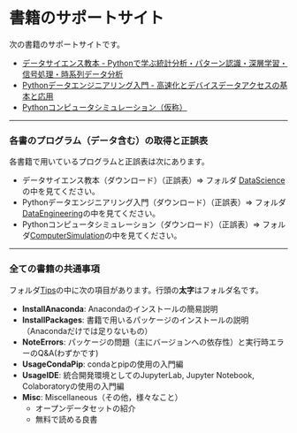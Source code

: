 # 書籍のサポートサイト
次の書籍のサポートサイトです。

- [データサイエンス教本 - Pythonで学ぶ統計分析・パターン認識・深層学習・信号処理・時系列データ分析](https://www.ohmsha.co.jp/book/9784274222900/)
- [Pythonデータエンジニアリング入門 - 高速化とデバイスデータアクセスの基本と応用](https://www.ohmsha.co.jp/book/9784274225345/)
- [Pythonコンピュータシミュレーション（仮称）](https://www.ohmsha.co.jp/)
---
### 各書のプログラム（データ含む）の取得と正誤表

各書籍で用いているプログラムと正誤表は次にあります。
- データサイエンス教本（ダウンロード）（正誤表）=> フォルダ [DataScience](./DataScience)の中を見てください。
- Pythonデータエンジニアリング入門（ダウンロード）（正誤表）=> フォルダ[DataEngineering](./DataEngineering)の中を見てください。
- Pythonコンピュータシミュレーション（ダウンロード）（正誤表）=> フォルダ[ComputerSimulation](./ComputerSimulation)の中を見てください。

---
### 全ての書籍の共通事項
フォルダ[Tips](./Tips)の中に次の項目があります。行頭の**太字**はフォルダ名です。

- **InstallAnaconda**: Anacondaのインストールの簡易説明
- **InstallPackages**: 書籍で用いるパッケージのインストールの説明（Anacondaだけでは足りないもの）
- **NoteErrors**: パッケージの問題（主にバージョンへの依存性）と実行時エラーのQ&A(わずかです)
- **UsageCondaPip**: condaとpipの使用の入門編
- **UsageIDE**: 統合開発環境としてのJupyterLab, Jupyter Notebook, Colaboratoryの使用の入門編
- **Misc**: Miscellaneous（その他，様々なこと）
   - オープンデータセットの紹介
   - 無料で読める良書

